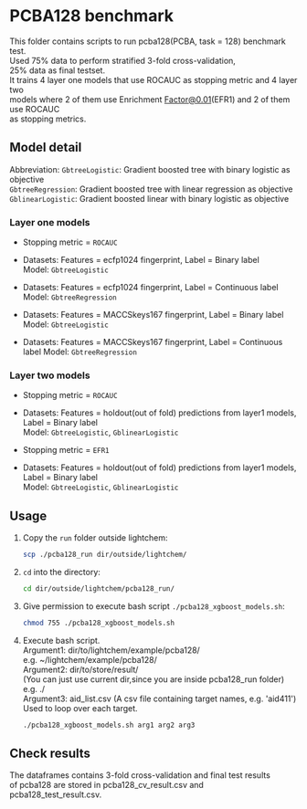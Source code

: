 # PCBA128 benchmark

This folder contains scripts to run pcba128(PCBA, task = 128) benchmark test.    
Used 75% data to perform stratified 3-fold cross-validation,  
25% data as final testset.  
It trains 4 layer one models that use ROCAUC as stopping metric and 4 layer two  
models where 2 of them use Enrichment Factor@0.01(EFR1) and 2 of them use ROCAUC  
as stopping metrics.

## Model detail

Abbreviation:
`GbtreeLogistic`: Gradient boosted tree with binary logistic as objective  
`GbtreeRegression`: Gradient boosted tree with linear regression as objective  
`GblinearLogistic`: Gradient boosted linear with binary logistic as objective    

### Layer one models

* Stopping metric = `ROCAUC`

* Datasets: Features = ecfp1024 fingerprint, Label = Binary label  
Model: `GbtreeLogistic`
* Datasets: Features = ecfp1024 fingerprint, Label = Continuous label
Model: `GbtreeRegression`
* Datasets: Features = MACCSkeys167 fingerprint, Label = Binary label
Model: `GbtreeLogistic`
* Datasets: Features = MACCSkeys167 fingerprint, Label = Continuous label
Model: `GbtreeRegression`

### Layer two models

* Stopping metric = `ROCAUC`

* Datasets: Features = holdout(out of fold) predictions from layer1 models,  
            Label = Binary label  
Model: `GbtreeLogistic`, `GblinearLogistic`

* Stopping metric = `EFR1`

* Datasets: Features = holdout(out of fold) predictions from layer1 models,  
            Label = Binary label  
Model: `GbtreeLogistic`, `GblinearLogistic`

## Usage

1. Copy the `run` folder outside lightchem:  
   ```bash
   scp ./pcba128_run dir/outside/lightchem/
   ```

2. `cd` into the directory:  
   ```bash
   cd dir/outside/lightchem/pcba128_run/
   ```

3. Give permission to execute bash script `./pcba128_xgboost_models.sh`:  
   ```bash
   chmod 755 ./pcba128_xgboost_models.sh
   ```

4. Execute bash script.  
    Argument1: dir/to/lightchem/example/pcba128/  
    e.g. ~/lightchem/example/pcba128/  
    Argument2: dir/to/store/result/  
    (You can just use current dir,since you are inside pcba128_run folder)  
    e.g. ./  
    Argument3: aid_list.csv (A csv file containing target names, e.g. 'aid411')  
    Used to loop over each target.  
    ```bash
    ./pcba128_xgboost_models.sh arg1 arg2 arg3
    ```

## Check results

The dataframes contains 3-fold cross-validation and final test results  
of pcba128 are stored in pcba128_cv_result.csv and pcba128_test_result.csv.

